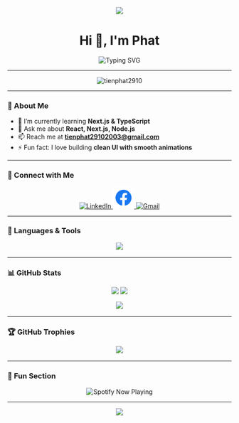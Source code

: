 <!-- 🏞️ Banner động -->
<p align="center">
  <img src="https://capsule-render.vercel.app/api?type=waving&height=180&color=gradient&text=Tien%20Phat%20🚀&fontAlign=50&fontAlignY=40&desc=Frontend%20Developer%20from%20Ho%20Chi%20Minh%20City&descAlign=50&descAlignY=65" />
</p>

<!-- 👋 Giới thiệu -->
<h1 align="center">Hi 👋, I'm Phat</h1>
<p align="center">
  <img src="https://readme-typing-svg.herokuapp.com?font=Fira+Code&weight=500&size=22&pause=1000&color=00AEEF&center=true&vCenter=true&width=600&lines=A+Frontend+Developer;Based+in+Ho+Chi+Minh+City%2C+Vietnam;Passionate+about+React%2C+Next.js+%26+UI%2FUX;Always+learning+and+building+cool+stuff" alt="Typing SVG" />



</p>

---

<p align="center"> 
  <img src="https://komarev.com/ghpvc/?username=tienphat2910&label=Profile%20views&color=0e75b6&style=flat" alt="tienphat2910" /> 
</p>

---

### 🌱 About Me  
- 🌱 I’m currently learning **Next.js & TypeScript**  
- 💬 Ask me about **React, Next.js, Node.js**  
- 📫 Reach me at **tienphat29102003@gmail.com**  
- ⚡ Fun fact: I love building **clean UI with smooth animations**

---

### 🤝 Connect with Me
<p align="center">
  <a href="https://linkedin.com/in/tienphat2910" target="_blank">
    <img src="https://skillicons.dev/icons?i=linkedin" width="48" alt="LinkedIn"/>
  </a>
  <a href="https://fb.com/tien.phat29" target="_blank">
  <img src="https://raw.githubusercontent.com/edent/SuperTinyIcons/master/images/svg/facebook.svg" width="48" alt="Facebook"/>
</a>

  <a href="mailto:tienphat29102003@gmail.com" target="_blank">
    <img src="https://skillicons.dev/icons?i=gmail" width="48" alt="Gmail"/>
  </a>
</p>


---

### 🧠 Languages & Tools  
<p align="center">
  <img src="https://skillicons.dev/icons?i=html,css,js,ts,react,next,redux,nodejs,express,tailwind,bootstrap,figma,git,github,postman,mysql,mongodb,docker,java,spring,aws,firebase,vite" />
</p>

---

### 📊 GitHub Stats  
<p align="center">
  <img height="180em" src="https://github-readme-stats.vercel.app/api?username=tienphat2910&show_icons=true&theme=radical&count_private=true" />
  <img height="180em" src="https://github-readme-stats.vercel.app/api/top-langs/?username=tienphat2910&layout=compact&theme=radical" />
</p>

<p align="center">
  <img src="https://github-readme-streak-stats.herokuapp.com?user=tienphat2910&theme=radical&hide_border=false" />
</p>

---

### 🏆 GitHub Trophies  
<p align="center">
  <img src="https://github-profile-trophy.vercel.app/?username=tienphat2910&theme=radical&no-frame=true&margin-w=15" />
</p>

---

### 🎵 Fun Section  
<p align="center">
  <img src="https://spotify-github-profile.vercel.app/api/view?uid=31dwnkkrb2n7ncbk5qjvn3p22f3m&cover_image=true&theme=novatorem&show_offline=false&background_color=121212&interchange=true" alt="Spotify Now Playing" />
</p>

---

<p align="center">
  <img src="https://capsule-render.vercel.app/api?type=waving&color=gradient&height=100&section=footer" />
</p>
